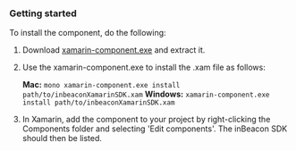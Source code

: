 ### Getting started

To install the component, do the following:

1. Download [xamarin-component.exe][1] and extract it.
2. Use the xamarin-component.exe to install the .xam file as follows:

	**Mac:**
		`mono xamarin-component.exe install path/to/inbeaconXamarinSDK.xam`
	**Windows:**
		`xamarin-component.exe install path/to/inbeaconXamarinSDK.xam`

3. In Xamarin, add the component to your project by right-clicking the Components folder and selecting 'Edit components'. The inBeacon SDK should then be listed.

[1]: https://components.xamarin.com/submit/xpkg

